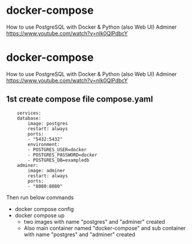 # docker-compose
How to use PostgreSQL with Docker & Python (also Web UI) Adminer
https://www.youtube.com/watch?v=nlk0QlPdbcY

# docker-compose
How to use PostgreSQL with Docker & Python (also Web UI) Adminer
https://www.youtube.com/watch?v=nlk0QlPdbcY

## 1st create compose file compose.yaml

        services:
        database:
            image: postgres
            restart: always
            ports:
            - "5432:5432"
            environment:
            - POSTGRES_USER=docker
            - POSTGRES_PASSWORD=docker
            - POSTGRES_DB=exampledb
        adminer:
            image: adminer
            restart: always
            ports:
            - "8080:8080"

Then run below commands 
* docker compose config
* docker compose up
  * two images with name "postgres" and "adminer" created
  * Also main container named "docker-compose" and sub container with name "postgres" and "adminer" created
